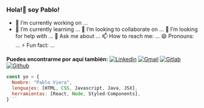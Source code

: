 ### Hola!👋 soy Pablo!

- 🔭 I’m currently working on ...
- 🌱 I’m currently learning ...
👯 I’m looking to collaborate on ...
🤔 I’m looking for help with ...
💬 Ask me about ...
📫 How to reach me: ...
😄 Pronouns: ...
⚡ Fun fact: ...


**Puedes encontrarme por aquí también:**
[![Linkedin](https://img.shields.io/badge/-LinkedIn-blue?style=flat&logo=Linkedin&logoColor=white)](https://www.linkedin.com/in/pablo-viera-a703a9a3/)
[![Gmail](https://img.shields.io/badge/-Gmail-c14438?style=flat&logo=Gmail&logoColor=white)](mailto:pablosergiovg@gmail.com)
[![Gitlab](https://img.shields.io/badge/-Gitlab-000?style=flat&logo=Github&logoColor=white)](https://gitlab.ctd.academy/pablosvg)
[![Github](https://img.shields.io/badge/-Github-000?style=flat&logo=Github&logoColor=white)](https://github.com/pablosergiovg)


```js
const yo = {
  Nombre: "Pablo Viera",
  lenguajes: [HTML, CSS, Javascript, Java, JSX],
  herramientas: [React, Node, Styled-Components],
}```
